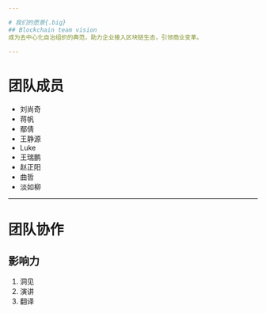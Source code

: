 ```yaml
---

# 我们的愿景{.big}
## Blockchain team vision 
成为去中心化自治组织的典范，助力企业接入区块链生态，引领商业变革。

---
```


# 团队成员
* 刘尚奇
* 蒋帆
* 鄢倩
* 王静源
* Luke
* 王瑞鹏
* 赵正阳
* 曲哲
* 淡如柳

---
# 团队协作
## 影响力
1. 洞见
2. 演讲
3. 翻译
